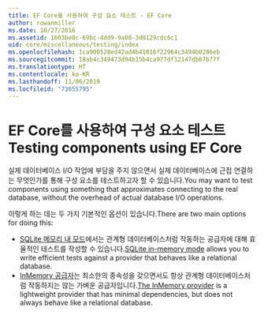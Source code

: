 ```yaml
---
title: EF Core를 사용하여 구성 요소 테스트 - EF Core
author: rowanmiller
ms.date: 10/27/2016
ms.assetid: 1603be0c-69bc-4dd9-9a08-3d0129cdc6c1
uid: core/miscellaneous/testing/index
ms.openlocfilehash: 1ca900528ed42ad4b41016f22964c3494b0286eb
ms.sourcegitcommit: 18ab4c349473d94b15b4ca977df12147db07b77f
ms.translationtype: HT
ms.contentlocale: ko-KR
ms.lasthandoff: 11/06/2019
ms.locfileid: "73655795"
---
```

# <a name="testing-components-using-ef-core"></a><span data-ttu-id="4861e-102">EF Core를 사용하여 구성 요소 테스트</span><span class="sxs-lookup"><span data-stu-id="4861e-102">Testing components using EF Core</span></span>

<span data-ttu-id="4861e-103">실제 데이터베이스 I/O 작업에 부담을 주지 않으면서 실제 데이터베이스에 근접 연결하는 무엇인가를 통해 구성 요소를 테스트하고자 할 수 있습니다.</span><span class="sxs-lookup"><span data-stu-id="4861e-103">You may want to test components using something that approximates connecting to the real database, without the overhead of actual database I/O operations.</span></span>

<span data-ttu-id="4861e-104">이렇게 하는 데는 두 가지 기본적인 옵션이 있습니다.</span><span class="sxs-lookup"><span data-stu-id="4861e-104">There are two main options for doing this:</span></span>

* <span data-ttu-id="4861e-105">[SQLite 메모리 내 모드](sqlite.md)에서는 관계형 데이터베이스처럼 작동하는 공급자에 대해 효율적인 테스트를 작성할 수 있습니다.</span><span class="sxs-lookup"><span data-stu-id="4861e-105">[SQLite in-memory mode](sqlite.md) allows you to write efficient tests against a provider that behaves like a relational database.</span></span>
* <span data-ttu-id="4861e-106">[InMemory 공급자](in-memory.md)는 최소한의 종속성을 갖으면서도 항상 관계형 데이터베이스처럼 작동하지는 않는 가벼운 공급자입니다.</span><span class="sxs-lookup"><span data-stu-id="4861e-106">[The InMemory provider](in-memory.md) is a lightweight provider that has minimal dependencies, but does not always behave like a relational database.</span></span>
